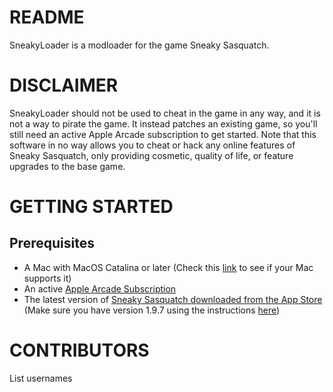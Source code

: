 # README
SneakyLoader is a modloader for the game Sneaky Sasquatch.

# DISCLAIMER
SneakyLoader should not be used to cheat in the game in any way, and it is not a way to pirate the game. It instead patches an existing game, so you'll still need an active Apple Arcade subscription to get started. Note that this software in no way allows you to cheat or hack any online features of Sneaky Sasquatch, only providing cosmetic, quality of life, or feature upgrades to the base game.

# GETTING STARTED
## Prerequisites
* A Mac with MacOS Catalina or later (Check this [link]([https://example.com](https://support.apple.com/kb/SP803)) to see if your Mac supports it)
* An active [Apple Arcade Subscription](https://www.apple.com/apple-arcade/)
* The latest version of [Sneaky Sasquatch downloaded from the App Store](https://apps.apple.com/us/app/sneaky-sasquatch/id1098342019) (Make sure you have version 1.9.7 using the instructions [here](https://www.rac7.com/SneakySasquatch/Support/))

# CONTRIBUTORS
List usernames
